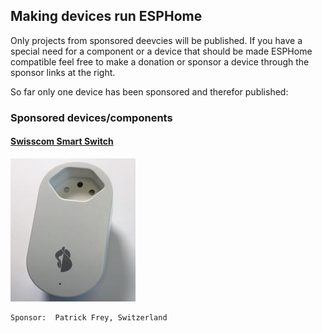 ## Making devices run ESPHome

Only projects from sponsored deevcies will be published. If you have a special need for a component or a device that should be made ESPHome compatible feel free to make a donation or sponsor a device through the sponsor links at the right.

So far only one device has been sponsored and therefor published:

### Sponsored devices/components

#### [Swisscom Smart Switch](devices/swisscom_lcs1/)

![Swisscom Smart Switch](images/Swisscom_Smart_Switch.jpg)

    Sponsor:  Patrick Frey, Switzerland
